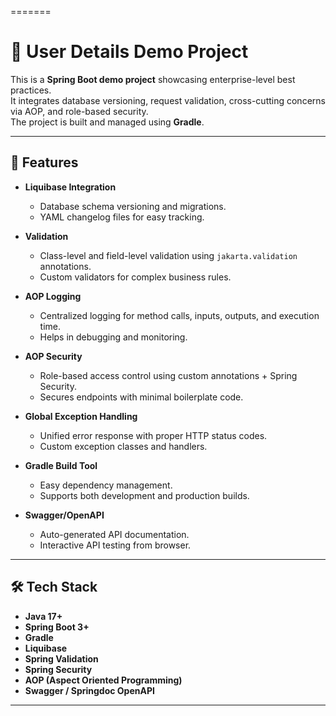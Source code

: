 =======
# 🚀 User Details Demo Project

This is a **Spring Boot demo project** showcasing enterprise-level best practices.  
It integrates database versioning, request validation, cross-cutting concerns via AOP, and role-based security.  
The project is built and managed using **Gradle**.

---

## 📌 Features

- **Liquibase Integration**
  - Database schema versioning and migrations.
  - YAML changelog files for easy tracking.
  
- **Validation**
  - Class-level and field-level validation using `jakarta.validation` annotations.
  - Custom validators for complex business rules.
  
- **AOP Logging**
  - Centralized logging for method calls, inputs, outputs, and execution time.
  - Helps in debugging and monitoring.

- **AOP Security**
  - Role-based access control using custom annotations + Spring Security.
  - Secures endpoints with minimal boilerplate code.

- **Global Exception Handling**
  - Unified error response with proper HTTP status codes.
  - Custom exception classes and handlers.

- **Gradle Build Tool**
  - Easy dependency management.
  - Supports both development and production builds.

- **Swagger/OpenAPI**
  - Auto-generated API documentation.
  - Interactive API testing from browser.

---

## 🛠️ Tech Stack

- **Java 17+**
- **Spring Boot 3+**
- **Gradle**
- **Liquibase**
- **Spring Validation**
- **Spring Security**
- **AOP (Aspect Oriented Programming)**
- **Swagger / Springdoc OpenAPI**

---
